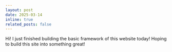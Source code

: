 ```yaml
---
layout: post
date: 2025-03-14
inline: true
related_posts: false
---
```


Hi! I just finished building the basic framework of this website today! Hoping to build this site into something great!
